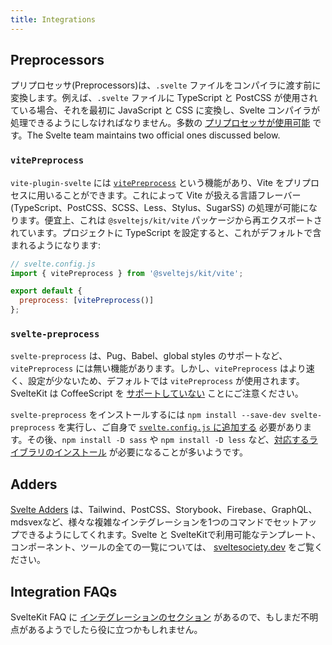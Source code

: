```yaml
---
title: Integrations
---
```


## Preprocessors

プリプロセッサ(Preprocessors)は、`.svelte` ファイルをコンパイラに渡す前に変換します。例えば、`.svelte` ファイルに TypeScript と PostCSS が使用されている場合、それを最初に JavaScript と CSS に変換し、Svelte コンパイラが処理できるようにしなければなりません。多数の [プリプロセッサが使用可能](https://sveltesociety.dev/tools#preprocessors) です。The Svelte team maintains two official ones discussed below.

### `vitePreprocess`

`vite-plugin-svelte` には [`vitePreprocess`](https://github.com/sveltejs/vite-plugin-svelte/blob/main/docs/preprocess.md) という機能があり、Vite をプリプロセスに用いることができます。これによって Vite が扱える言語フレーバー (TypeScript、PostCSS、SCSS、Less、Stylus、SugarSS) の処理が可能になります。便宜上、これは `@sveltejs/kit/vite` パッケージから再エクスポートされています。プロジェクトに TypeScript を設定すると、これがデフォルトで含まれるようになります:

```js
// svelte.config.js
import { vitePreprocess } from '@sveltejs/kit/vite';

export default {
  preprocess: [vitePreprocess()]
};
```

### `svelte-preprocess`

`svelte-preprocess` は、Pug、Babel、global styles のサポートなど、`vitePreprocess` には無い機能があります。しかし、`vitePreprocess` はより速く、設定が少ないため、デフォルトでは `vitePreprocess` が使用されます。SvelteKit は CoffeeScript を [サポートしていない](https://github.com/sveltejs/kit/issues/2920#issuecomment-996469815) ことにご注意ください。

`svelte-preprocess` をインストールするには `npm install --save-dev svelte-preprocess` を実行し、ご自身で [`svelte.config.js` に追加する](https://github.com/sveltejs/svelte-preprocess/blob/main/docs/usage.md#with-svelte-config) 必要があります。その後、`npm install -D sass` や `npm install -D less` など、[対応するライブラリのインストール](https://github.com/sveltejs/svelte-preprocess/blob/main/docs/getting-started.md) が必要になることが多いようです。

## Adders

[Svelte Adders](https://sveltesociety.dev/templates#adders) は、Tailwind、PostCSS、Storybook、Firebase、GraphQL、mdsvexなど、様々な複雑なインテグレーションを1つのコマンドでセットアップできるようにしてくれます。Svelte と SvelteKitで利用可能なテンプレート、コンポーネント、ツールの全ての一覧については、 [sveltesociety.dev](https://sveltesociety.dev/) をご覧ください。

## Integration FAQs

SvelteKit FAQ に [インテグレーションのセクション](/faq#integrations) があるので、もしまだ不明点があるようでしたら役に立つかもしれません。

